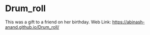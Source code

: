 # Drum_roll
This was a gift to a friend on her birthday.
Web Link: https://abinash-anand.github.io/Drum_roll/

